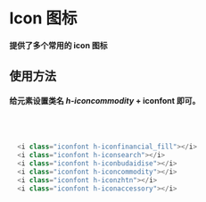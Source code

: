 <script setup>
import demo from './demo.vue'
import preview from '@/components/preview.vue'
</script>

# Icon 图标

#### 提供了多个常用的 icon 图标

## 使用方法

#### 给元素设置类名 _h-iconcommodity_ + iconfont 即可。

<br/>
<i class="iconfont h-iconfinancial_fill" style="font-size:25px;margin-right:20px"></i>
<i class="iconfont h-iconsearch" style="font-size:25px;margin-right:20px"></i>
<i class="iconfont h-iconbudaidise" style="font-size:25px;margin-right:20px"></i>
<i class="iconfont h-iconcommodity" style="font-size:25px;margin-right:20px"></i>
<i class="iconfont h-iconzhtn" style="font-size:25px;margin-right:20px"></i>
<i class="iconfont h-iconaccessory" style="font-size:25px;margin-right:20px"></i>
<div></div>
<br/>

<div v-highlight>

```js
  <i class="iconfont h-iconfinancial_fill"></i>
  <i class="iconfont h-iconsearch"></i>
  <i class="iconfont h-iconbudaidise"></i>
  <i class="iconfont h-iconcommodity"></i>
  <i class="iconfont h-iconzhtn"></i>
  <i class="iconfont h-iconaccessory"></i>
```
</div> 


<br/>
<demo/>
<!-- <preview compName="icon" demoName="demo"/> -->
